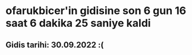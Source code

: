 # ofarukbicer'in gidisine son 6 gun 16 saat 6 dakika 25 saniye kaldi

## Gidis tarihi: 30.09.2022 :(
